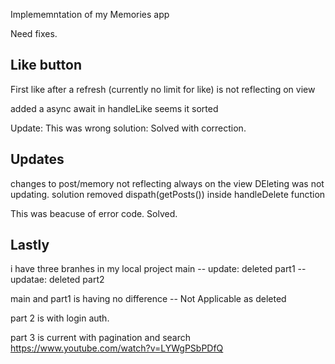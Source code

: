 Implememntation of my Memories app


Need fixes.
## Like button
First like after a refresh (currently no limit for like) is not reflecting on view

added a async await in handleLike seems it sorted

Update: This was wrong solution: Solved with correction.

## Updates
changes to post/memory not reflecting always on the view
DEleting was not updating. solution removed dispath(getPosts()) inside handleDelete function

This was beacuse of error code. Solved.

## Lastly
i have three branhes in my local project
main -- update: deleted
part1 -- updatae: deleted
part2

main and part1 is having no difference -- Not Applicable as deleted

part 2 is with login auth.

part 3 is current with pagination and search https://www.youtube.com/watch?v=LYWgPSbPDfQ
